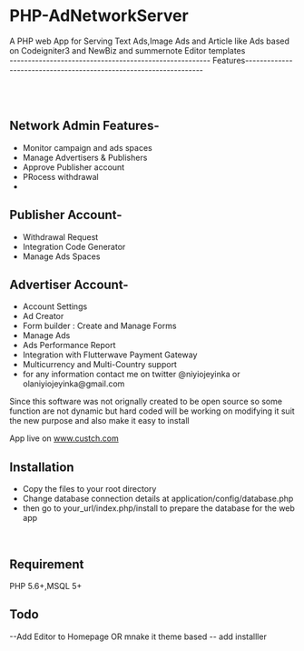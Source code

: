 # PHP-AdNetworkServer
A PHP web App for Serving Text Ads,Image Ads and Article like Ads based on Codeigniter3 and NewBiz and summernote Editor templates
<br>
------------------------------------------------------- Features------------------------------------------------------------------



<br><br>
## Network Admin Features-
<ul>
	<li>Monitor campaign and ads spaces</li>
<li>Manage Advertisers & Publishers</li>
<li>Approve Publisher account</li>
<li>PRocess withdrawal<li>

</ul>


## Publisher Account-

<ul>
	<li>Withdrawal Request</li>
<li>Integration Code Generator</li>
<li>Manage Ads Spaces</li>

</ul>

## Advertiser Account-
<ul>

<li>Account Settings</li>
<li>Ad Creator</li>
<li>Form builder : Create and Manage Forms </li>
<li>Manage Ads</li>
<li>Ads Performance Report </li>
<li>Integration with Flutterwave Payment Gateway</li>
<li>Multicurrency and Multi-Country support</li>
<li>for any information contact me on twitter @niyiojeyinka or olaniyiojeyinka@gmail.com</li>
</ul>

Since  this software was not orignally created to be open source so some function are not dynamic but hard coded
will be working on modifying it suit the new purpose and also make it easy to install

App live on www.custch.com

## Installation
<ul>
	<li>Copy the files to your root directory</li>
	<li>Change database connection details at application/config/database.php</li>
	<li>then go to your_url/index.php/install to prepare the database for the web app</li>

</ul>

<br>

## Requirement
PHP 5.6+,MSQL 5+ 


## Todo
--Add Editor to Homepage OR mnake it theme based
-- add installler

